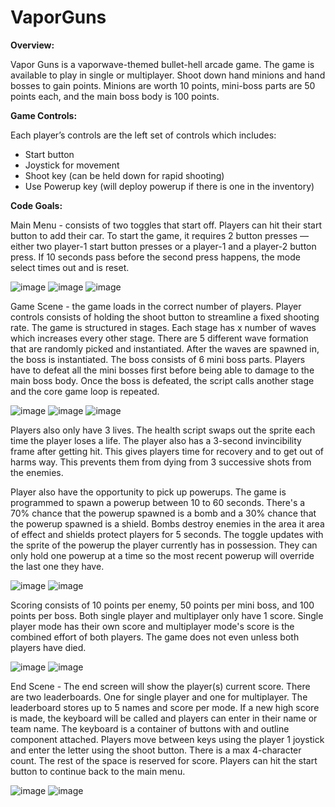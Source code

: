 # VaporGuns
**Overview:**

Vapor Guns is a vaporwave-themed bullet-hell arcade game. The game is available to play in single or multiplayer. Shoot down hand minions and hand bosses to gain points. Minions are worth 10 points, mini-boss parts are 50 points each, and the main boss body is 100 points. 

**Game Controls:**

Each player’s controls are the left set of controls which includes:
- Start button
- Joystick for movement
- Shoot key (can be held down for rapid shooting)
- Use Powerup key (will deploy powerup if there is one in the inventory)

**Code Goals:**

Main Menu - consists of two toggles that start off. Players can hit their start button to add their car. To start the game, it requires 2 button presses — either two player-1 start button presses or a player-1 and a player-2 button press. If 10 seconds pass before the second press happens, the mode select times out and is reset. 

![image](https://user-images.githubusercontent.com/73602536/145908509-506fa6c3-96a3-4fc3-9413-1bdf43849a8d.png) ![image](https://user-images.githubusercontent.com/73602536/145908718-574d71ef-4aed-45e9-bc59-254bf5fa0938.png) ![image](https://user-images.githubusercontent.com/73602536/145909029-3e102f65-57ec-4d64-ab98-727f1ba9c0b6.png)

Game Scene - the game loads in the correct number of players. Player controls consists of holding the shoot button to streamline a fixed shooting rate. The game is structured in stages. Each stage has x number of waves which increases every other stage. There are 5 different wave formation that are randomly picked and instantiated. After the waves are spawned in, the boss is instantiated. The boss consists of 6 mini boss parts. Players have to defeat all the mini bosses first before being able to damage to the main boss body. Once the boss is defeated, the script calls another stage and the core game loop is repeated. 

![image](https://user-images.githubusercontent.com/73602536/145909475-abf96f23-ac68-4f76-ba4d-6782112cebb2.png) ![image](https://user-images.githubusercontent.com/73602536/145909494-222f14cd-eaf3-4c98-88a5-4243f6f12078.png) ![image](https://user-images.githubusercontent.com/73602536/145910543-bcc604b3-1ec6-4a88-add0-8f9aae387538.png)


Players also only have 3 lives. The health script swaps out the sprite each time the player loses a life. The player also has a 3-second invincibility frame after getting hit. This gives players time for recovery and to get out of harms way. This prevents them from dying from 3 successive shots from the enemies. 

Player also have the opportunity to pick up powerups. The game is programmed to spawn a powerup between 10 to 60 seconds. There's a 70% chance that the powerup spawned is a bomb and a 30% chance that the powerup spawned is a shield. Bombs destroy enemies in the area it area of effect and shields protect players for 5 seconds. The toggle updates with the sprite of the powerup the player currently has in possession. They can only hold one powerup at a time so the most recent powerup will override the last one they have.  

![image](https://user-images.githubusercontent.com/73602536/145910053-9bcb11dc-f733-4bb6-86a8-0fcf38792f0e.png) ![image](https://user-images.githubusercontent.com/73602536/145910884-a1ba0b41-463b-4bf2-a61a-870628fd527e.png)

Scoring consists of 10 points per enemy, 50 points per mini boss, and 100 points per boss. Both single player and multiplayer only have 1 score. Single player mode has their own score and multiplayer mode's score is the combined effort of both players. The game does not even unless both players have died.

![image](https://user-images.githubusercontent.com/73602536/145911488-aa4025d1-a0eb-4691-a15f-43a00ecf22e4.png) ![image](https://user-images.githubusercontent.com/73602536/145911545-41b20b44-7276-4ed5-8d13-1c18bff9edd6.png)

End Scene - The end screen will show the player(s) current score. There are two leaderboards. One for single player and one for multiplayer. The leaderboard stores up to 5 names and score per mode. If a new high score is made, the keyboard will be called and players can enter in their name or team name. The keyboard is a container of buttons with and outline component attached. Players move between keys using the player 1 joystick and enter the letter using the shoot button. There is a max 4-character count. The rest of the space is reserved for score. Players can hit the start button to continue back to the main menu. 

![image](https://user-images.githubusercontent.com/73602536/145909300-6540535f-aada-49a4-b2a0-e0c25c9699b1.png) ![image](https://user-images.githubusercontent.com/73602536/145911257-3d61436a-fa80-4ed3-8902-30ee5f54cdf6.png)


